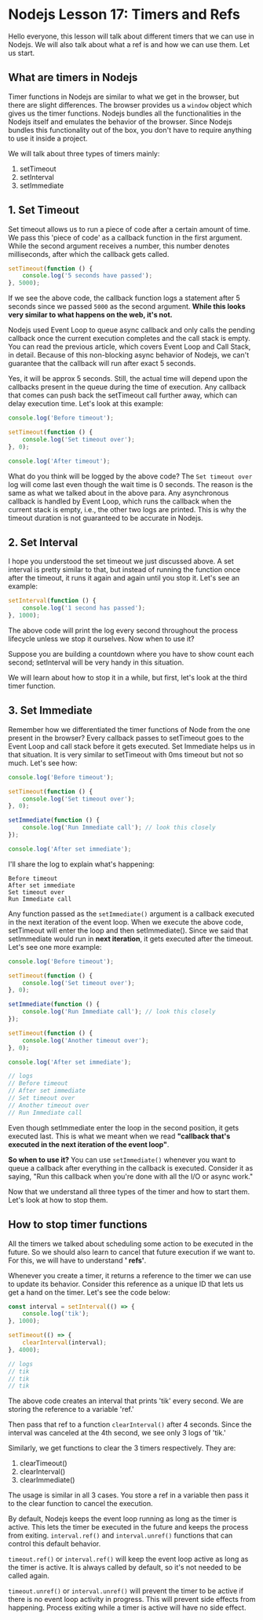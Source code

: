 # Nodejs Lesson 17: Timers and Refs

Hello everyone, this lesson will talk about different timers that we can use in Nodejs. We will also talk about what a ref is and how we can use them. Let us start.

## What are timers in Nodejs

Timer functions in Nodejs are similar to what we get in the browser, but there are slight differences. The browser provides us a `window` object which gives us the timer functions. Nodejs bundles all the functionalities in the Nodejs itself and emulates the behavior of the browser. Since Nodejs bundles this functionality out of the box, you don't have to require anything to use it inside a project.

We will talk about three types of timers mainly:

1. setTimeout
2. setInterval
3. setImmediate

## 1. Set Timeout

Set timeout allows us to run a piece of code after a certain amount of time. We pass this 'piece of code' as a callback function in the first argument. While the second argument receives a number, this number denotes milliseconds, after which the callback gets called.

```js
setTimeout(function () {
    console.log('5 seconds have passed');
}, 5000);
```

If we see the above code, the callback function logs a statement after 5 seconds since we passed `5000` as the second argument. **While this looks very similar to what happens on the web, it's not.**

Nodejs used Event Loop to queue async callback and only calls the pending callback once the current execution completes and the call stack is empty. You can read the previous article, which covers Event Loop and Call Stack, in detail. Because of this non-blocking async behavior of Nodejs, we can't guarantee that the callback will run after exact 5 seconds. 

Yes, it will be approx 5 seconds. Still, the actual time will depend upon the callbacks present in the queue during the time of execution. Any callback that comes can push back the setTimeout call further away, which can delay execution time. Let's look at this example:

```js
console.log('Before timeout');

setTimeout(function () {
    console.log('Set timeout over');
}, 0);

console.log('After timeout');
```

What do you think will be logged by the above code? The `Set timeout over` log will come last even though the wait time is 0 seconds. The reason is the same as what we talked about in the above para. Any asynchronous callback is handled by Event Loop, which runs the callback when the current stack is empty, i.e., the other two logs are printed. This is why the timeout duration is not guaranteed to be accurate in Nodejs.

## 2. Set Interval

I hope you understood the set timeout we just discussed above. A set interval is pretty similar to that, but instead of running the function once after the timeout, it runs it again and again until you stop it. Let's see an example:

```js
setInterval(function () {
    console.log('1 second has passed');
}, 1000);
```

The above code will print the log every second throughout the process lifecycle unless we stop it ourselves. Now when to use it?

Suppose you are building a countdown where you have to show count each second; setInterval will be very handy in this situation.

We will learn about how to stop it in a while, but first, let's look at the third timer function.

## 3. Set Immediate

Remember how we differentiated the timer functions of Node from the one present in the browser? Every callback passes to setTimeout goes to the Event Loop and call stack before it gets executed. Set Immediate helps us in that situation. It is very similar to setTimeout with 0ms timeout but not so much. Let's see how:

```js
console.log('Before timeout');

setTimeout(function () {
    console.log('Set timeout over');
}, 0);

setImmediate(function () {
    console.log('Run Immediate call'); // look this closely
});

console.log('After set immediate');
```

I'll share the log to explain what's happening:

```
Before timeout
After set immediate
Set timeout over
Run Immediate call
```

Any function passed as the `setImmediate()` argument is a callback executed in the next iteration of the event loop. When we execute the above code, setTimeout will enter the loop and then setImmediate(). Since we said that setImmediate would run in **next iteration**, it gets executed after the timeout. Let's see one more example:

```js
console.log('Before timeout');

setTimeout(function () {
    console.log('Set timeout over');
}, 0);

setImmediate(function () {
    console.log('Run Immediate call'); // look this closely
});

setTimeout(function () {
    console.log('Another timeout over');
}, 0);

console.log('After set immediate');

// logs 
// Before timeout
// After set immediate
// Set timeout over
// Another timeout over
// Run Immediate call
```

Even though setImmediate enter the loop in the second position, it gets executed last. This is what we meant when we read **"callback that's executed in the next iteration of the event loop"**.

**So when to use it?** You can use `setImmediate()` whenever you want to queue a callback after everything in the callback is executed. Consider it as saying, "Run this callback when you're done with all the I/O or async work."

Now that we understand all three types of the timer and how to start them. Let's look at how to stop them.

## How to stop timer functions

All the timers we talked about scheduling some action to be executed in the future. So we should also learn to cancel that future execution if we want to. For this, we will have to understand **' refs'**.

Whenever you create a timer, it returns a reference to the timer we can use to update its behavior. Consider this reference as a unique ID that lets us get a hand on the timer. Let's see the code below:

```js
const interval = setInterval(() => {
    console.log('tik');
}, 1000);

setTimeout(() => {
    clearInterval(interval);
}, 4000);

// logs
// tik
// tik
// tik
```

The above code creates an interval that prints 'tik' every second. We are storing the reference to a variable 'ref.'

Then pass that ref to a function `clearInterval()` after 4 seconds. Since the interval was canceled at the 4th second, we see only 3 logs of 'tik.'

Similarly, we get functions to clear the 3 timers respectively. They are:

1. clearTimeout()
2. clearInterval()
3. clearImmediate()

The usage is similar in all 3 cases. You store a ref in a variable then pass it to the clear function to cancel the execution.

By default, Nodejs keeps the event loop running as long as the timer is active. This lets the timer be executed in the future and keeps the process from exiting. `interval.ref()` and `interval.unref()` functions that can control this default behavior.

`timeout.ref()` or `interval.ref()` will keep the event loop active as long as the timer is active. It is always called by default, so it's not needed to be called again.

`timeout.unref()` or `interval.unref()` will prevent the timer to be active if there is no event loop activity in progress. This will prevent side effects from happening. Process exiting while a timer is active will have no side effect.
